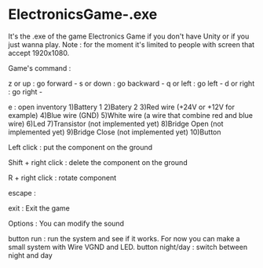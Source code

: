 # ElectronicsGame-.exe

It's the .exe of the game Electronics Game if you don't have Unity or if you just wanna play. Note : for the moment it's limited to people with screen that accept 1920x1080.

Game's command :

z or up : go forward - 
s or down : go backward - 
q or left : go left - 
d or right : go right - 

e : open inventory
       1)Battery 1
       2)Batery 2
       3)Red wire (+24V or +12V for example)
       4)Blue wire (GND)
       5)White wire (a wire that combine red and blue wire)
       6)Led
       7)Transistor (not implemented yet)
       8)Bridge Open (not implemented yet)
       9)Bridge Close (not implemented yet)
       10)Button
       
Left click : put the component on the ground

Shift + right click : delete the component on the ground

R + right click : rotate component

escape : 

exit : Exit the game


Options : You can modify the sound

button run : run the system and see if it works. For now you can make a small system with Wire VGND and LED.
button night/day : switch between night and day
